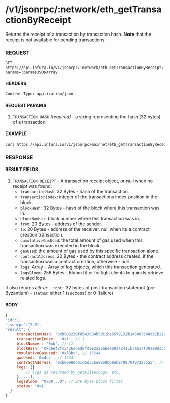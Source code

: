 # /v1/jsonrpc/:network/eth_getTransactionByReceipt

Returns the receipt of a transaction by transaction hash. **Note** that the receipt is not available for pending transactions.

### REQUEST

`GET https://api.infura.io/v1/jsonrpc/:network/eth_getTransactionByReceipt?params=:paramsJSONArray`

#### HEADERS

`Content-Type: application/json`

#### REQUEST PARAMS
1. `TRANSACTION HASH` _[required]_ - a string representing the hash (32 bytes) of a transaction

#### EXAMPLE
```bash
curl https://api.infura.io/v1/jsonrpc/mainnet/eth_getTransactionByReceipt?params=["0xbb3a336e3f823ec18197f1e13ee875700f08f03e2cab75f0d0b118dabb44cba0"]
```

### RESPONSE

#### RESULT FIELDS
1. `TRANSACTION RECEIPT` - A transaction receipt object, or null when no receipt was found:
    - `transactionHash`: 32 Bytes - hash of the transaction.
    - `transactionIndex`: integer of the transactions index position in the block.
    - `blockHash`: 32 Bytes - hash of the block where this transaction was in.
    - `blockNumber`: block number where this transaction was in.
    - `from`: 20 Bytes - address of the sender.
    - `to`: 20 Bytes - address of the receiver. null when its a contract creation transaction.
    - `cumulativeGasUsed`: the total amount of gas used when this transaction was executed in the block.
    - `gasUsed`: the amount of gas used by this specific transaction alone.
    - `contractAddress`: 20 Bytes - the contract address created, if the transaction was a contract creation, otherwise - null.
    - `logs`: Array - Array of log objects, which this transaction generated.
    - `logsBloom`: 256 Bytes - Bloom filter for light clients to quickly retrieve related logs.

It also returns _either_:
    - `root` : 32 bytes of post-transaction stateroot (pre Byzantium)
    - `status`: either 1 (success) or 0 (failure)

#### BODY

```js
{
"id":1,
"jsonrpc":"2.0",
"result": {
     transactionHash: '0xb903239f8543d04b5dc1ba6579132b143087c68db1b2168786408fcbce568238',
     transactionIndex:  '0x1', // 1
     blockNumber: '0xb', // 11
     blockHash: '0xc6ef2fc5426d6ad6fd9e2a26abeab0aa2411b7ab17f30a99d3cb96aed1d1055b',
     cumulativeGasUsed: '0x33bc', // 13244
     gasUsed: '0x4dc', // 1244
     contractAddress: '0xb60e8dd61c5d32be8058bb8eb970870f07233155', // or null, if none was created
     logs: [{
         // logs as returned by getFilterLogs, etc.
     }, ...],
     logsBloom: "0x00...0", // 256 byte bloom filter
     status: '0x1'
  }
}
```
